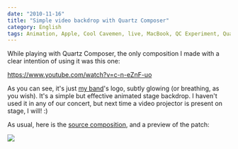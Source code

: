 ```yaml
---
date: "2010-11-16"
title: "Simple video backdrop with Quartz Composer"
category: English
tags: Animation, Apple, Cool Cavemen, live, MacBook, QC Experiment, Quartz Composer, stage, Video, Visual
---
```


While playing with Quartz Composer, the only composition I made with a clear intention of using it was this one:

https://www.youtube.com/watch?v=c-n-eZnF-uo

As you can see, it's just [my band](https://coolcavemen.com)'s logo, subtly glowing (or breathing, as you wish). It's a simple but effective animated stage backdrop. I haven't used it in any of our concert, but next time a video projector is present on stage, I will! :)

As usual, here is the [source composition](https://kevin.deldycke.com/documents/glowing-cool-cavemen.qtz), and a preview of the patch:

![](/uploads/2010/glowing-cool-cavemen-patch.png)


